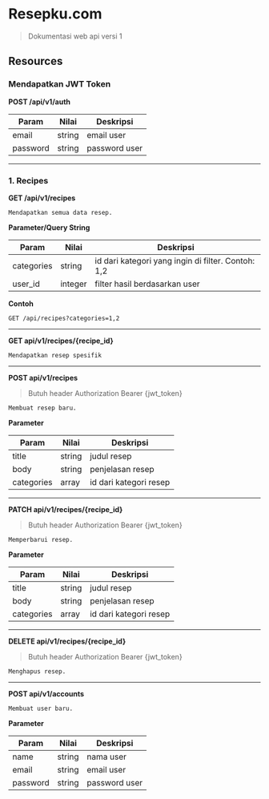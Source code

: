 # Resepku.com

> Dokumentasi web api versi 1



## Resources

### Mendapatkan JWT Token

**POST /api/v1/auth**

Param | Nilai | Deskripsi
------------ | ------------- | -------------
email| string | email user
password| string | password user

<hr>

### 1. Recipes

**GET /api/v1/recipes**

```
Mendapatkan semua data resep.
```

**Parameter/Query String**

Param | Nilai | Deskripsi
------------ | ------------- | -------------
categories| string | id dari kategori yang ingin di filter. Contoh: 1,2
user_id| integer | filter hasil berdasarkan user

**Contoh**

`GET /api/recipes?categories=1,2`

<hr>

**GET api/v1/recipes/{recipe_id}**

```
Mendapatkan resep spesifik
```

<hr>

**POST api/v1/recipes**

> Butuh header Authorization Bearer {jwt_token}

```
Membuat resep baru.
```
**Parameter**

Param | Nilai | Deskripsi
------------ | ------------- | -------------
title | string | judul resep
body | string | penjelasan resep
categories | array | id dari kategori resep

<hr>

**PATCH api/v1/recipes/{recipe_id}**

> Butuh header Authorization Bearer {jwt_token}

```
Memperbarui resep.
```
**Parameter**

Param | Nilai | Deskripsi
------------ | ------------- | -------------
title | string | judul resep
body | string | penjelasan resep
categories | array | id dari kategori resep

<hr>

**DELETE api/v1/recipes/{recipe_id}**

> Butuh header Authorization Bearer {jwt_token}

```
Menghapus resep.
```

<hr>

**POST api/v1/accounts**

```
Membuat user baru.
```
**Parameter**

Param | Nilai | Deskripsi
------------ | ------------- | -------------
name | string | nama user
email | string | email user
password | string | password user